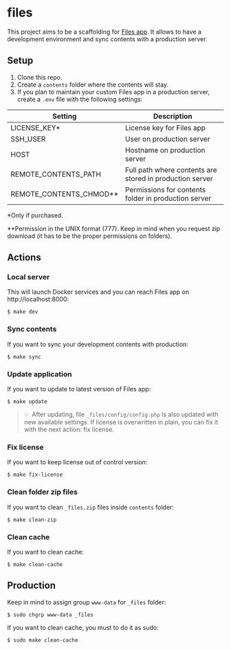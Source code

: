 # files

This project aims to be a scaffolding for [Files app](https://www.files.gallery/). It allows to have a development environment and sync contents with a production server.

## Setup

1. Clone this repo.
2. Create a `contents` folder where the contents will stay.
3. If you plan to maintain your custom Files app in a production server, create a `.env` file with the following settings:

| Setting                   | Description                                              |
| ------------------------- | -------------------------------------------------------- |
| LICENSE_KEY\*             | License key for Files app                                |
| SSH_USER                  | User on production server                                |
| HOST                      | Hostname on production server                            |
| REMOTE_CONTENTS_PATH      | Full path where contents are stored in production server |
| REMOTE_CONTENTS_CHMOD\*\* | Permissions for contents folder in production server     |

\*Only if purchased.

\*\*Permission in the UNIX format (777). Keep in mind when you request zip download (it has to be the proper permissions on folders).

## Actions

### Local server

This will launch Docker services and you can reach Files app on http://localhost:8000:

```console
$ make dev
```

### Sync contents

If you want to sync your development contents with production:

```console
$ make sync
```

### Update application

If you want to update to latest version of Files app:

```console
$ make update
```

> 💡 &nbsp;After updating, file `_files/config/config.php` is also updated with new available settings. If license is overwritten in plain, you can fix it with the next action: fix license.

### Fix license

If you want to keep license out of control version:

```console
$ make fix-license
```

### Clean folder zip files

If you want to clean `_files.zip` files inside `contents` folder:

```console
$ make clean-zip
```

### Clean cache

If you want to clean cache:

```console
$ make clean-cache
```

## Production

Keep in mind to assign group `www-data` for `_files` folder:

```console
$ sudo chgrp www-data _files
```

If you want to clean cache, you must to do it as sudo:

```console
$ sudo make clean-cache
```
